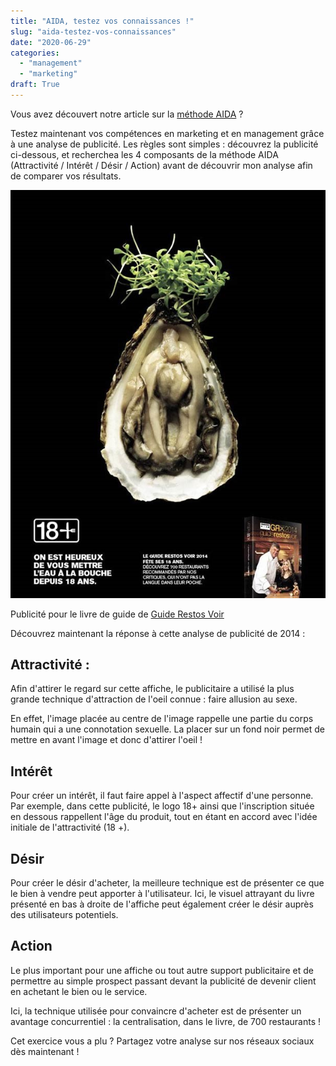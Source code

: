 ```yaml
---
title: "AIDA, testez vos connaissances !"
slug: "aida-testez-vos-connaissances"
date: "2020-06-29"
categories: 
  - "management"
  - "marketing"
draft: True
---
```


Vous avez découvert notre article sur la [méthode AIDA](https://keskec.fr/marketing/elouan/242/) ? 

Testez maintenant vos compétences en marketing et en management grâce à une analyse de publicité. Les règles sont simples : découvrez la publicité ci-dessous, et recherchea les 4 composants de la méthode AIDA (Attractivité / Intérêt / Désir / Action) avant de découvrir mon analyse afin de comparer vos résultats.

![](pub-7-bis.jpg)

Publicité pour le livre de guide de [Guide Restos Voir](http://guiderestos.com/)

Découvrez maintenant la réponse à cette analyse de publicité de 2014 :

## Attractivité :

Afin d'attirer le regard sur cette affiche, le publicitaire a utilisé la plus grande technique d'attraction de l'oeil connue : faire allusion au sexe.

En effet, l'image placée au centre de l'image rappelle une partie du corps humain qui a une connotation sexuelle. La placer sur un fond noir permet de mettre en avant l'image et donc d'attirer l'oeil !

## Intérêt

Pour créer un intérêt, il faut faire appel à l'aspect affectif d'une personne. Par exemple, dans cette publicité, le logo 18+ ainsi que l'inscription située en dessous rappellent l'âge du produit, tout en étant en accord avec l'idée initiale de l'attractivité (18 +).

## Désir

Pour créer le désir d'acheter, la meilleure technique est de présenter ce que le bien à vendre peut apporter à l'utilisateur. Ici, le visuel attrayant du livre présenté en bas à droite de l'affiche peut également créer le désir auprès des utilisateurs potentiels.

## Action

Le plus important pour une affiche ou tout autre support publicitaire et de permettre au simple prospect passant devant la publicité de devenir client en achetant le bien ou le service.

Ici, la technique utilisée pour convaincre d'acheter est de présenter un avantage concurrentiel : la centralisation, dans le livre, de 700 restaurants !

Cet exercice vous a plu ? Partagez votre analyse sur nos réseaux sociaux dès maintenant !
